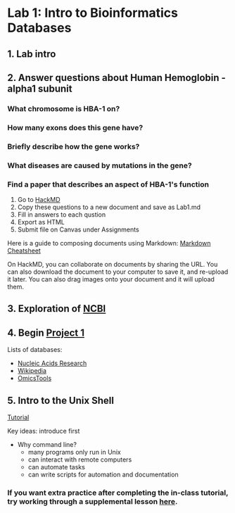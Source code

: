 Lab 1: Intro to Bioinformatics Databases
===============================


## 1. Lab intro

## 2. Answer questions about Human Hemoglobin - alpha1 subunit

### What chromosome is HBA-1 on?
### How many exons does this gene have?
### Briefly describe how the gene works?
### What diseases are caused by mutations in the gene?
### Find a paper that describes an aspect of HBA-1's function

1. Go to [HackMD](https://hackmd.io/)
2. Copy these questions to a new document and save as Lab1.md
2. Fill in answers to each qustion
3. Export as HTML
3. Submit file on Canvas under Assignments

Here is a guide to composing documents using Markdown: [Markdown Cheatsheet](https://github.com/adam-p/markdown-here/wiki/Markdown-Cheatsheet)

On HackMD, you can collaborate on documents by sharing the URL. You can also download the document to your computer to save it, and re-upload it later. You can also drag images onto your document and it will upload them.


## 3. Exploration of [NCBI](https://www.ncbi.nlm.nih.gov/)

## 4. Begin [Project 1](project-1.md)
Lists of databases:

- [Nucleic Acids Research](https://academic.oup.com/nar/article/45/D1/D1/2770636/The-24th-annual-Nucleic-Acids-Research-database)
- [Wikipedia](https://en.wikipedia.org/wiki/List_of_biological_databases#DNA_Databases)
- [OmicsTools](https://omictools.com/)

## 5. Intro to the Unix Shell
[Tutorial](https://deruncie.github.io/shell-novice/)

Key ideas: introduce first

- Why command line?
	- many programs only run in Unix
	- can interact with remote computers
	- can automate tasks
	- can write scripts for automation and documentation

### If you want extra practice after completing the in-class tutorial, try working through a supplemental lesson [here](command-line.md).
